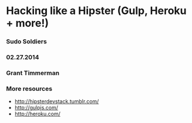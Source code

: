 Hacking like a Hipster (Gulp, Heroku + more!)
======

### Sudo Soldiers
### 02.27.2014

### Grant Timmerman

### More resources

- http://hipsterdevstack.tumblr.com/
- http://gulpjs.com/
- http://heroku.com/